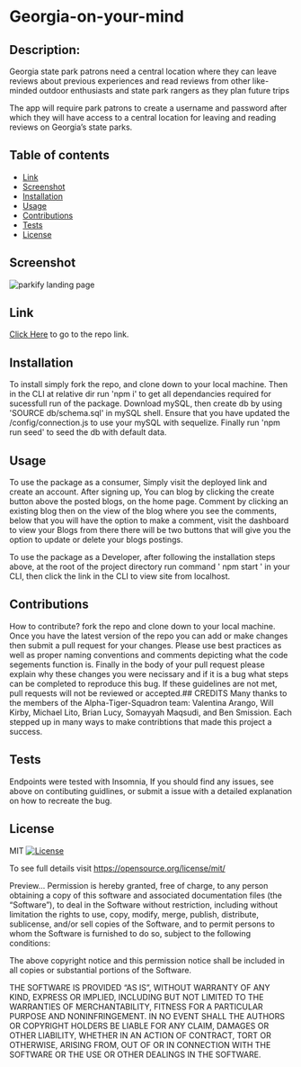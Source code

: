 # Georgia-on-your-mind

## Description:

Georgia state park patrons need a central location where they can leave reviews about previous experiences and read reviews from other like-minded outdoor enthusiasts and state park rangers as they plan future trips

The app will require park patrons to create a username and password after which they will have access to a central location for leaving and reading reviews on Georgia’s state parks.

## Table of contents

- [ Link ](#links)
- [ Screenshot ](#screenshots)
- [ Installation ](#installation)
- [ Usage ](#usage)
- [ Contributions ](#contributions)
- [ Tests ](#tests)
- [ License ](#license)

## Screenshot

![parkify landing page](./images/parkifyss.png)

## Link

[Click Here](https://parkify.herokuapp.com/) to go to the repo link.

## Installation

To install simply fork the repo, and clone down to your local machine. Then in the CLI at relative dir run 'npm i' to get all dependancies required for sucessfull run of the package. Download mySQL, then create db by using 'SOURCE db/schema.sql' in mySQL shell. Ensure that you have updated the /config/connection.js to use your mySQL with sequelize. Finally run 'npm run seed' to seed the db with default data.

## Usage

To use the package as a consumer, Simply visit the deployed link and create an account. After signing up, You can blog by clicking the create button above the posted blogs, on the home page. Comment by clicking an existing blog then on the view of the blog where you see the comments, below that you will have the option to make a comment, visit the dashboard to view your Blogs from there there will be two buttons that will give you the option to update or delete your blogs postings.

To use the package as a Developer, after following the installation steps above, at the root of the project directory run command ' npm start ' in your CLI, then click the link in the CLI to view site from localhost.

## Contributions

How to contribute?
fork the repo and clone down to your local machine. Once you have the latest version of the repo you can add or make changes then submit a pull request for your changes. Please use best practices as well as proper naming conventions and comments depicting what the code segements function is. Finally in the body of your pull request please explain why these changes you were necissary and if it is a bug what steps can be completed to reproduce this bug. If these guidelines are not met, pull requests will not be reviewed or accepted.## CREDITS
Many thanks to the members of the Alpha-Tiger-Squadron team: Valentina Arango, Will Kirby, Michael Lito, Brian Lucy, Somayyah Maqsudi, and Ben Smission.
Each stepped up in many ways to make contribtions that made this project a success.

## Tests

Endpoints were tested with Insomnia, If you should find any issues, see above on contibuting guidlines, or submit a issue with a detailed explanation on how to recreate the bug.

## License

MIT [![License](https://img.shields.io/badge/license-MIT-green)](./LICENSE)

To see full details visit https://opensource.org/license/mit/

Preview...
Permission is hereby granted, free of charge, to any person obtaining a copy of this software and associated documentation files (the “Software”), to deal in the Software without restriction, including without limitation the rights to use, copy, modify, merge, publish, distribute, sublicense, and/or sell copies of the Software, and to permit persons to whom the Software is furnished to do so, subject to the following conditions:

The above copyright notice and this permission notice shall be included in all copies or substantial portions of the Software.

THE SOFTWARE IS PROVIDED “AS IS”, WITHOUT WARRANTY OF ANY KIND, EXPRESS OR IMPLIED, INCLUDING BUT NOT LIMITED TO THE WARRANTIES OF MERCHANTABILITY, FITNESS FOR A PARTICULAR PURPOSE AND NONINFRINGEMENT. IN NO EVENT SHALL THE AUTHORS OR COPYRIGHT HOLDERS BE LIABLE FOR ANY CLAIM, DAMAGES OR OTHER LIABILITY, WHETHER IN AN ACTION OF CONTRACT, TORT OR OTHERWISE, ARISING FROM, OUT OF OR IN CONNECTION WITH THE SOFTWARE OR THE USE OR OTHER DEALINGS IN THE SOFTWARE.
